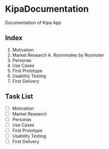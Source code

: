# KipaDocumentation
Documentation of Kipa App
## Index

1. Motivation
2. Market Research
  A. Roommates by Roomster
3. Personas 
4. Use Cases
5. First Prototype
6. Usability Testing
7. First Delivery


## Task List


- [ ] Motivation 
- [ ] Market Research
- [ ] Personas
- [ ] Use Cases
- [ ] First Prototype
- [ ] Usability Testing
- [ ] First Delivery
